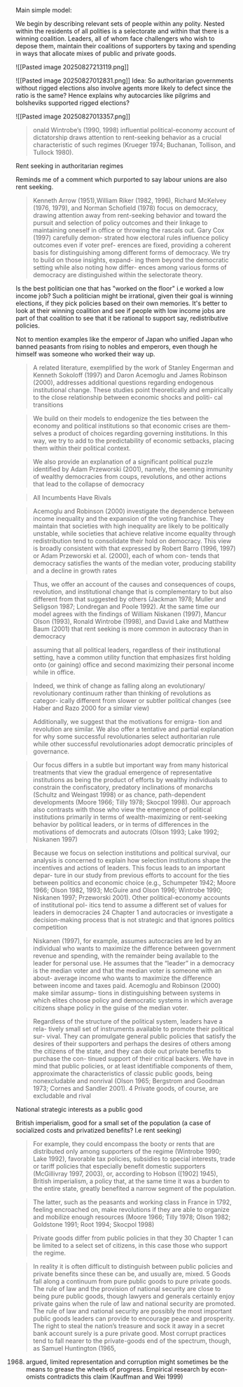Main simple model:

We begin by describing relevant sets of people within any polity.
Nested within the residents of all polities is a selectorate and within that
there is a winning coalition. Leaders, all of whom face challengers who
wish to depose them, maintain their coalitions of supporters by taxing
and spending in ways that allocate mixes of public and private goods. 

![[Pasted image 20250827213119.png]]




![[Pasted image 20250827012831.png]]
Idea: So authoritarian governments without rigged elections also involve agents more likely to defect since the ratio is the same? Hence explains why autocarcies like pilgrims and bolsheviks supported rigged elections?


![[Pasted image 20250827013357.png]]


> onald Wintrobe’s (1990, 1998)
influential political-economy account of dictatorship draws attention to
rent-seeking behavior as a crucial characteristic of such regimes
(Krueger 1974; Buchanan, Tollison, and Tullock 1980).


Rent seeking in authoritarian regimes

Reminds me of a comment which purported to say labour unions are also rent seeking.

> Kenneth Arrow (1951),William Riker (1982, 1996), Richard McKelvey
(1976, 1979), and Norman Schofield (1978) focus on democracy, drawing
attention away from rent-seeking behavior and toward the pursuit and
selection of policy outcomes and their linkage to maintaining oneself in
office or throwing the rascals out. Gary Cox (1997) carefully demon-
strated how electoral rules influence policy outcomes even if voter pref-
erences are fixed, providing a coherent basis for distinguishing among
different forms of democracy. We try to build on those insights, expand-
ing them beyond the democratic setting while also noting how differ-
ences among various forms of democracy are distinguished within the
selectorate theory.




Is the best politician one that has "worked on the floor" i.e worked a low income job? Such a politician might be irrational, given their goal is winning elections, if they pick policies based on their own memories. It's better to look at their winning coalition and see if people with low income jobs are part of that coalition to see that it be rational to support say, redistributive policies. 

Not to mention examples like the emperor of Japan who unified Japan who banned peasants from rising to nobles and emperors, even though he himself was someone who worked their way up.


> A related literature, exemplified by the work of
Stanley Engerman and Kenneth Sokoloff (1997) and Daron Acemoglu
and James Robinson (2000), addresses additional questions regarding
endogenous institutional change. These studies point theoretically and
empirically to the close relationship between economic shocks and politi-
cal transitions


> We build on their models to endogenize the ties between
the economy and political institutions so that economic crises are them-
selves a product of choices regarding governing institutions. In this way,
we try to add to the predictability of economic setbacks, placing them
within their political context.


> We also
provide an explanation of a significant political puzzle identified by
Adam Przeworski (2001), namely, the seeming immunity of wealthy
democracies from coups, revolutions, and other actions that lead to the
collapse of democracy


> All Incumbents Have Rivals


> Acemoglu and Robinson (2000) investigate
the dependence between income inequality and the expansion of the
voting franchise. They maintain that societies with high inequality are
likely to be politically unstable, while societies that achieve relative
income equality through redistribution tend to consolidate their hold on
democracy. This view is broadly consistent with that expressed by Robert
Barro (1996, 1997) or Adam Przeworski et al. (2000), each of whom con-
tends that democracy satisfies the wants of the median voter, producing
stability and a decline in growth rates

> Thus, we offer an account
of the causes and consequences of coups, revolution, and institutional
change that is complementary to but also different from that suggested
by others (Jackman 1978; Muller and Seligson 1987; Londregan and
Poole 1992). At the same time our model agrees with the findings of
William Niskanen (1997), Mancur Olson (1993), Ronald Wintrobe
(1998), and David Lake and Matthew Baum (2001) that rent seeking is
more common in autocracy than in democracy


> assuming that all political leaders, regardless of their institutional
setting, have a common utility function that emphasizes first holding onto
(or gaining) office and second maximizing their personal income while
in office.


> Indeed, we think of change as falling along an evolutionary/
revolutionary continuum rather than thinking of revolutions as categor-
ically different from slower or subtler political changes (see Haber and
Razo 2000 for a similar view)


> Additionally, we suggest that the motivations for emigra-
tion and revolution are similar. We also offer a tentative and partial
explanation for why some successful revolutionaries select authoritarian
rule while other successful revolutionaries adopt democratic principles
of governance.


> Our focus differs in a subtle but important way from many
historical treatments that view the gradual emergence of representative
institutions as being the product of efforts by wealthy individuals to
constrain the confiscatory, predatory inclinations of monarchs (Schultz
and Weingast 1998) or as chance, path-dependent developments (Moore
1966; Tilly 1978; Skocpol 1998). Our approach also contrasts with those
who view the emergence of political institutions primarily in terms of
wealth-maximizing or rent-seeking behavior by political leaders, or
in terms of differences in the motivations of democrats and autocrats
(Olson 1993; Lake 1992; Niskanen 1997)



>Because we focus on selection institutions and political survival, our analysis is concerned to explain how selection institutions shape the incentives and actions of leaders. This focus leads to an important depar- ture in our study from previous efforts to account for the ties between politics and economic choice (e.g., Schumpeter 1942; Moore 1966; Olson 1982, 1993; McGuire and Olson 1996; Wintrobe 1990; Niskanen 1997; Przeworski 2001). Other political-economy accounts of institutional pol- itics tend to assume a different set of values for leaders in democracies
24 Chapter 1 and autocracies or investigate a decision-making process that is not strategic and that ignores politics competition


> Niskanen (1997), for example, assumes autocracies are led by an
individual who wants to maximize the difference between government
revenue and spending, with the remainder being available to the leader
for personal use. He assumes that the “leader” in a democracy is the
median voter and that the median voter is someone with an about-
average income who wants to maximize the difference between income
and taxes paid. Acemoglu and Robinson (2000) make similar assump-
tions in distinguishing between systems in which elites choose policy and
democratic systems in which average citizens shape policy in the guise
of the median voter.



> Regardless of the structure of the political system, leaders have a rela-
tively small set of instruments available to promote their political sur-
vival. They can promulgate general public policies that satisfy the desires
of their supporters and perhaps the desires of others among the citizens
of the state, and they can dole out private benefits to purchase the con-
tinued support of their critical backers. We have in mind that public
policies, or at least identifiable components of them, approximate the
characteristics of classic public goods, being nonexcludable and nonrival
(Olson 1965; Bergstrom and Goodman 1973; Cornes and Sandler 2001). 4
Private goods, of course, are excludable and rival



National strategic interests as a public good


British imperialism, good for a small set of the population (a case of socialized costs and privatized benefits? I.e rent seeking)

> For example, they could encompass the
booty or rents that are distributed only among supporters of the regime
(Wintrobe 1990; Lake 1992), favorable tax policies, subsidies to special
interests, trade or tariff policies that especially benefit domestic
supporters (McGillivray 1997, 2003), or, according to Hobson ([1902]
1945), British imperialism, a policy that, at the same time it was a
burden to the entire state, greatly benefited a narrow segment of the
population.

> The latter, such
as the peasants and working class in France in 1792, feeling encroached
on, make revolutions if they are able to organize and mobilize enough
resources (Moore 1966; Tilly 1978; Olson 1982; Goldstone 1991; Root
1994; Skocpol 1998)




> Private goods differ from public policies in that they
30 Chapter 1
can be limited to a select set of citizens, in this case those who support
the regime.


> In reality it is often difficult to distinguish between public policies and
private benefits since these can be, and usually are, mixed. 5 Goods fall
along a continuum from pure public goods to pure private goods. The
rule of law and the provision of national security are close to being pure
public goods, though lawyers and generals certainly enjoy private gains
when the rule of law and national security are promoted. The rule of law
and national security are possibly the most important public goods
leaders can provide to encourage peace and prosperity. The right to steal
the nation’s treasure and sock it away in a secret bank account surely is
a pure private good. Most corrupt practices tend to fall nearer to the
private-goods end of the spectrum, though, as Samuel Huntington (1965,
1968) argued, limited representation and corruption might sometimes be
the means to grease the wheels of progress. Empirical research by econ-
omists contradicts this claim (Kauffman and Wei 1999)


